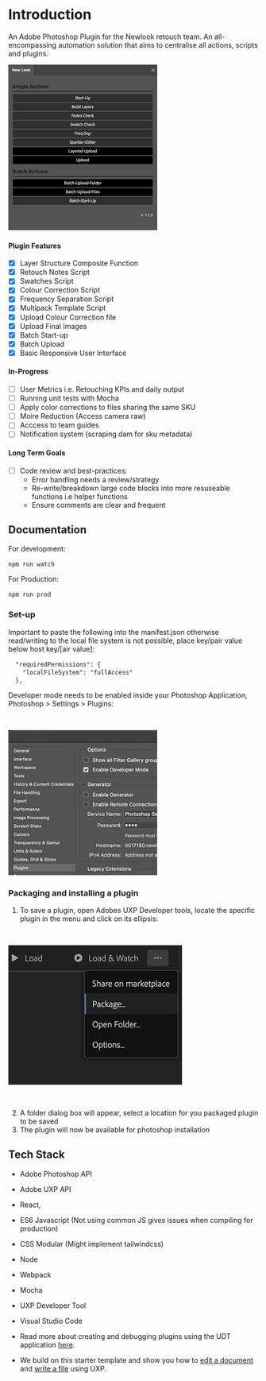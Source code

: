 # Introduction

An Adobe Photoshop Plugin for the Newlook retouch team. An all-encompassing automation solution that aims to centralise all actions, scripts and plugins.

![Plugin](/assets/documention/plugin.png)


#### Plugin Features 
- [x] Layer Structure Composite Function
- [x] Retouch Notes Script
- [x] Swatches Script 
- [x] Colour Correction Script
- [x] Frequency Separation Script
- [x] Multipack Template Script
- [x] Upload Colour Correction file
- [x] Upload Final Images 
- [x] Batch Start-up
- [x] Batch Upload
- [x] Basic Responsive User Interface 

#### In-Progress
- [ ] User Metrics i.e. Retouching KPIs and daily output 
- [ ] Running unit tests with Mocha 
- [ ] Apply color corrections to files sharing the same SKU
- [ ] Moire Reduction (Access camera raw)
- [ ] Acccess to team guides
- [ ] Notification system (scraping dam for sku metadata)

#### Long Term Goals 

- [ ] Code review and best-practices: 
    * Error handling needs a review/strategy  
    * Re-write/breakdown large code blocks into more resuseable functions i.e helper functions 
    * Ensure comments are clear and frequent  




## Documentation

For development:
```
npm run watch 
```
For Production:
```
npm run prod 
```
### Set-up

Important to paste the following into the manifest.json otherwise read/writing to the local file system is not possible, place key/pair value below host key/[air value]:

```
  "requiredPermissions": {
    "localFileSystem": "fullAccess"
  },  

```

Developer mode needs to be enabled inside your Photoshop Application, Photoshop > Settings > Plugins:

</br>

![Developer Mode Enabled](/assets/documention/dev.png)

### Packaging and installing a plugin 

1. To save a plugin, open Adobes UXP Developer tools, locate the specific plugin in the menu and click on its ellipsis:

</br>

![Save/Package a plugin](/assets/documention/package.png)

</br>

2. A folder dialog box will appear, select a location for you packaged plugin to be saved
3. The plugin will now be available for photoshop installation 

## Tech Stack

* Adobe Photoshop API
* Adobe UXP API
* React, 
* ES6 Javascript (Not using common JS gives issues when compiling for production) 
* CSS Modular (Might implement tailwindcss)
* Node
* Webpack
* Mocha 
* UXP Developer Tool
* Visual Studio Code







* Read more about creating and debugging plugins using the UDT application [here](https://developer.adobe.com/photoshop/uxp/2022/guides/devtool/udt-walkthrough/). 
* We build on this starter template and show you how to [edit a document](https://developer.adobe.com/photoshop/uxp/2022/guides/getting-started/editing-the-document/) and [write a file](https://developer.adobe.com/photoshop/uxp/2022/guides/getting-started/writing-a-file/) using UXP. 
